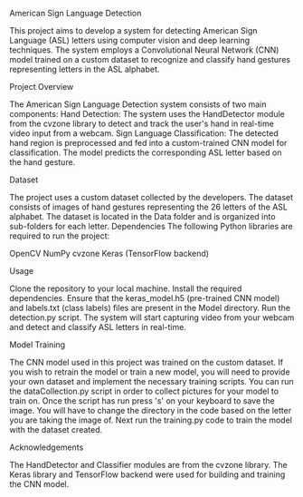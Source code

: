 American Sign Language Detection


This project aims to develop a system for detecting American Sign Language (ASL) letters using computer vision and deep learning techniques. The system employs a Convolutional Neural Network (CNN) model trained on a custom dataset to recognize and classify hand gestures representing letters in the ASL alphabet.

Project Overview


The American Sign Language Detection system consists of two main components: Hand Detection: The system uses the HandDetector module from the cvzone library to detect and track the user's hand in real-time video input from a webcam. Sign Language Classification: The detected hand region is preprocessed and fed into a custom-trained CNN model for classification. The model predicts the corresponding ASL letter based on the hand gesture.

Dataset


The project uses a custom dataset collected by the developers. The dataset consists of images of hand gestures representing the 26 letters of the ASL alphabet. The dataset is located in the Data folder and is organized into sub-folders for each letter. Dependencies The following Python libraries are required to run the project:

OpenCV NumPy cvzone Keras (TensorFlow backend)

Usage


Clone the repository to your local machine. Install the required dependencies. Ensure that the keras_model.h5 (pre-trained CNN model) and labels.txt (class labels) files are present in the Model directory. Run the detection.py script. The system will start capturing video from your webcam and detect and classify ASL letters in real-time.

Model Training


The CNN model used in this project was trained on the custom dataset. If you wish to retrain the model or train a new model, you will need to provide your own dataset and implement the necessary training scripts. You can run the dataCollection.py script in order to collect pictures for your model to train on. Once the script has run press 's' on your keyboard to save the image. You will have to change the directory in the code based on the letter you are taking the image of. Next run the training.py code to train the model with the dataset created.

Acknowledgements

The HandDetector and Classifier modules are from the cvzone library. The Keras library and TensorFlow backend were used for building and training the CNN model.
